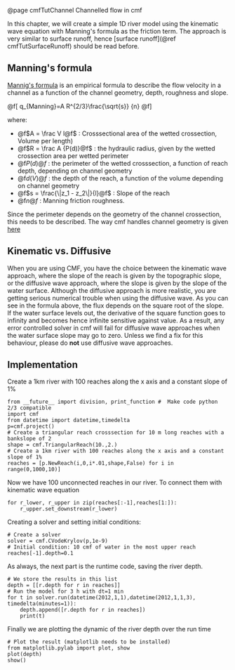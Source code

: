 @page cmfTutChannel Channelled flow in cmf

In this chapter, we will create a simple 1D river model using the
kinematic wave equation with Manning's formula as the friction term. The
approach is very similar to surface runoff, hence
[surface runoff](@ref cmfTutSurfaceRunoff) should be read before.

## Manning's formula

[Mannig's formula](WikiPedia:Manning_formula) is an empirical formula to
describe the flow velocity in a channel as a function of the channel
geometry, depth, roughness and slope.


@f[
q_{Manning}=A R^{2/3}\frac{\sqrt{s}} {n}
@f]


where:

- @f$A = \frac V l@f$ : Crosssectional area of the wetted
  crossection, Volume per length)
- @f$R = \frac A {P(d)}@f$ : the hydraulic radius, given by the 
  wetted crossection area per wetted perimeter 
- @f$P(d)@f$ : the perimeter of the wetted crosssection, a
  function of reach depth, depending on channel geometry 
- @f$d(V)@f$ : the depth of the reach, a function of the volume depending on channel
  geometry 
- @f$s = \frac{\|z_1 - z_2\|}{l}@f$ : Slope of the reach 
- @f$n@f$ : Manning friction roughness.

Since the perimeter depends on the geometry of the channel crossection,
this needs to be described. The way cmf handles channel geometry is
given [here](wiki:CmfTutCell#Riversandreaches)

## Kinematic vs. Diffusive

When you are using CMF, you have the choice between the kinematic wave
approach, where the slope of the reach is given by the topographic
slope, or the diffusive wave approach, where the slope is given by the
slope of the water surface. Although the diffusive approach is more
realistic, you are getting serious numerical trouble when using the
diffusive wave. As you can see in the formula above, the flux depends on
the square root of the slope. If the water surface levels out, the
derivative of the square function goes to infinity and becomes hence
infinite sensitive against value. As a result, any error controlled
solver in cmf will fail for diffusive wave approaches when the water
surface slope may go to zero. Unless we find a fix for this behaviour,
please do **not** use diffusive wave approaches.

## Implementation

Create a 1km river with 100 reaches along the x axis and a constant
slope of 1%

~~~~~~~~~~~~~{.py}
from __future__ import division, print_function #  Make code python 2/3 compatible
import cmf
from datetime import datetime,timedelta
p=cmf.project()
# Create a triangular reach crosssection for 10 m long reaches with a bankslope of 2
shape = cmf.TriangularReach(10.,2.)
# Create a 1km river with 100 reaches along the x axis and a constant slope of 1%
reaches = [p.NewReach(i,0,i*.01,shape,False) for i in range(0,1000,10)]
~~~~~~~~~~~~~

Now we have 100 unconnected reaches in our river. To connect them with
kinematic wave equation

~~~~~~~~~~~~~{.py}
for r_lower, r_upper in zip(reaches[:-1],reaches[1:]):
    r_upper.set_downstream(r_lower)
~~~~~~~~~~~~~

Creating a solver and setting initial conditions:

~~~~~~~~~~~~~{.py}
# Create a solver
solver = cmf.CVodeKrylov(p,1e-9)
# Initial condition: 10 cmf of water in the most upper reach
reaches[-1].depth=0.1
~~~~~~~~~~~~~

As always, the next part is the runtime code, saving the river depth.

~~~~~~~~~~~~~{.py}
# We store the results in this list
depth = [[r.depth for r in reaches]]
# Run the model for 3 h with dt=1 min
for t in solver.run(datetime(2012,1,1),datetime(2012,1,1,3), timedelta(minutes=1)):
    depth.append([r.depth for r in reaches])
    print(t)
~~~~~~~~~~~~~

Finally we are plotting the dynamic of the river depth over the run time

~~~~~~~~~~~~~{.py}
# Plot the result (matplotlib needs to be installed)
from matplotlib.pylab import plot, show
plot(depth)
show()
~~~~~~~~~~~~~


